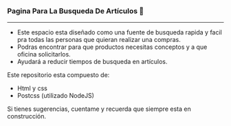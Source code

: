 ### Pagina Para La Busqueda De Artículos 🚀
------------


- Este espacio esta diseñado como una fuente de busqueda rapida y facil pra todas las personas que quieran realizar una compras.
- Podras encontrar para que productos necesitas conceptos y a que oficina solicitarlos.
- Ayudará a reducir tiempos de busqueda en artículos.

Este repositorio esta compuesto de:
 - Html y css
 - Postcss (utilizado NodeJS)

Si tienes sugerencias, cuentame y recuerda que siempre esta en construcción.
